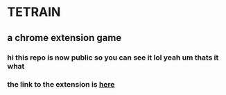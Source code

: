 # TETRAIN
## a chrome extension game


### hi this repo is now public so you can see it lol yeah um thats it what
### the link to the extension is [here](https://chrome.google.com/webstore/detail/tetrain/ahekimalhnapoaonpjnfmkncjehligge)
